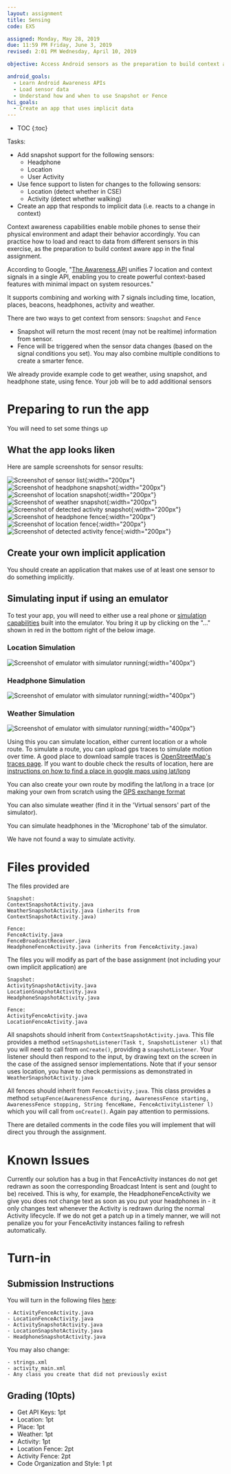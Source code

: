 ```yaml
---
layout: assignment
title: Sensing
code: EX5

assigned: Monday, May 28, 2019
due: 11:59 PM Friday, June 3, 2019
revised: 2:01 PM Wednesday, April 10, 2019

objective: Access Android sensors as the preparation to build context aware application.

android_goals:
  - Learn Android Awareness APIs
  - Load sensor data
  - Understand how and when to use Snapshot or Fence
hci_goals:
  - Create an app that uses implicit data
---
```


- TOC
{:toc}

Tasks:
- Add snapshot support for the following sensors:
  - Headphone
  - Location
  - User Activity
- Use fence support to listen for changes to the following sensors:
  - Location (detect whether in CSE)
  - Activity (detect whether walking)
- Create an app that responds to implicit data (i.e. reacts to a change in context)

Context awareness capabilities enable mobile phones to sense their physical environment and adapt their behavior accordingly. You can practice how to load and react to data from different sensors in this exercise, as the preparation to build context aware app in the final assignment. 

According to Google, "[The Awareness API](https://developers.google.com/awareness/) unifies 7 location and context signals in a single API, enabling you to create powerful context-based features with minimal impact on system resources."

It supports combining and working with 7 signals including time, location, places, beacons, headphones, activity and weather. 

There are two ways to get context from sensors: `Snapshot` and `Fence`
- Snapshot will return the most recent (may not be realtime) information from sensor.
- Fence will be triggered when the sensor data changes (based on the signal conditions you set). You may also combine multiple conditions to create a smarter fence.

We already provide example code to get weather, using snapshot, and headphone state, using fence. Your job will be to add additional sensors

# Preparing to run the app
You will need to set some things up

<!--
## Get your API Key

Follow the ["Quick Guide"](https://developers.google.com/places/web-service/get-api-key)
To use this guide, you will be asked at some point about whether you want to create a new app (the answer is yes, name it something like cse340-LaughingChipmunks, or whatever your repository name is, the names have to be unique).

You'll be asked to set up a billing account. However, for the minor use in this class, it shouldn't cost you anything. If this is a problem at all (e.g. you don't have a credit card), please reach out privately on Piazza.

When the interface gives you your API key **copy it and don't lose it**. That is the only time you'll ever see it for security reasons, you'll have to create a new app if you lose it.

When you have your API key, go to your android manifest and paste it in between the quotation marks labeled API_KEY.

```xml
<meta-data
     android:name="com.google.android.geo.API_KEY"
     android:value="YOUR KEY HERE"/>
```	    

## For advanced awareness things (optional)

You'll need to enable one more API than the automated quick guide does for you. This is the *awareness api*. To enable it, search for it in the search bar as shown here:

![Screenshot of awareness search](sensing/apisearch.png)

Click on the search result, and select **Enable.** You'll then need to click on the **Create Credentials** button and create credentials. Again, you'll get an API string which you'll need to add to your manifest, in the other API KEY meta data (just below the geo one). 
-->

## What the app looks liken

Here are sample screenshots for sensor results:

![Screenshot of sensor list](sensing/1.png){:width="200px"}
![Screenshot of headphone snapshot](sensing/2.png){:width="200px"}
![Screenshot of location snapshot](sensing/3.png){:width="200px"}
![Screenshot of weather snapshot](sensing/5.png){:width="200px"}
![Screenshot of detected activity snapshot](sensing/6.png){:width="200px"}
![Screenshot of headphone fence](sensing/7.png){:width="200px"}
![Screenshot of location fence](sensing/8.png){:width="200px"}
![Screenshot of detected activity fence](sensing/9.png){:width="200px"}


## Create your own implicit application
You should create an application that makes use of at least one sensor
to do something implicitly. 

## Simulating input if using an emulator
To test your app, you will need to either use a real phone or
[simulation
capabilities](https://developer.android.com/studio/run/emulator#extended)
built into the emulator. You bring it up by clicking on the "..."
shown in red in the bottom right of the below image.

### Location Simulation
![Screenshot of emulator with simulator running](sensing/simulator.png){:width="400px"}

### Headphone Simulation
![Screenshot of emulator with simulator running](sensing/headphone.png){:width="400px"}

### Weather Simulation
![Screenshot of emulator with simulator running](sensing/weather.png){:width="400px"}

Using this you can simulate location, either current location or a
whole route. To simulate a route, you can upload gps traces to
simulate motion over time. A 
good place to download sample traces is [OpenStreetMap's traces
page](https://www.openstreetmap.org/traces/). If you want to double
check the results of location, here are [instructions on how to find a
place in google maps using
lat/long](https://support.google.com/maps/answer/18539?co=GENIE.Platform%3DDesktop&hl=en)

You can also create your own route by modifing the lat/long in a trace
(or making your own from scratch using the [GPS exchange
format](https://en.wikipedia.org/wiki/GPS_Exchange_Format) 

You can also simulate weather (find it in the 'Virtual sensors' part
of the simulator). 

You can simulate headphones in the 'Microphone' tab of the simulator.

We have not found a way to simulate activity.

# Files provided
The files provided are 

```
Snapshot:
ContextSnapshotActivity.java
WeatherSnapshotActivity.java (inherits from ContextSnapshotActivity.java)

Fence:
FenceActivity.java
FenceBroadcastReceiver.java 
HeadphoneFenceActivity.java (inherits from FenceActivity.java)
```

The files you will modify as part of the base assignment (not including your own implicit application) are

```
Snapshot:
ActivitySnapshotActivity.java
LocationSnapshotActivity.java
HeadphoneSnapshotActivity.java

Fence:
ActivityFenceActivity.java
LocationFenceActivity.java
```

All snapshots should inherit from `ContextSnapshotActivity.java`. This
file provides a method `setSnapshotListener(Task t, SnapshotListener sl)` that you will need to
call from `onCreate()`, providing a `snapshotListener`. Your listener should then
respond to the input, by drawing text on the screen in the case of the
assigned sensor implementations. Note that if your sensor uses
location, you have to check permissions as demonstrated in `WeatherSnapshotActivity.java`

All fences should inherit from `FenceActivity.java`.
This class provides a method `setupFence(AwarenessFence during,
AwarenessFence starting, AwarenessFence stopping, String fenceName,
FenceActivityListener l)` which you will call from `onCreate()`. Again
pay attention to permissions. 

There are detailed comments in the code files you will implement that will direct you through the assignment.

# Known Issues
Currently our solution has a bug in that FenceActivity instances do not get redrawn as soon the corresponding Broadcast Intent is sent and (ought to be) received. This is why, for example, the HeadphoneFenceActivity we give you does not change text as soon as you put your headphones in - it only changes text whenever the Activity is redrawn during the normal Activity lifecycle. If we do not get a patch up in a timely manner, we will not penalize you for your FenceActivity instances failing to refresh automatically.

# Turn-in

## Submission Instructions

You will turn in the following files <a href="javascript:alert('Turn-in link pending assignment release');">here</a>:

```
- ActivityFenceActivity.java
- LocationFenceActivity.java
- ActivitySnapshotActivity.java
- LocationSnapshotActivity.java
- HeadphoneSnapshotActivity.java
```

You may also change:
```
- strings.xml
- activity_main.xml
- Any class you create that did not previously exist
```

## Grading (10pts)

- Get API Keys: 1pt
- Location: 1pt
- Place: 1pt
- Weather: 1pt
- Activity: 1pt
- Location Fence: 2pt
- Activity Fence: 2pt
- Code Organization and Style: 1 pt
